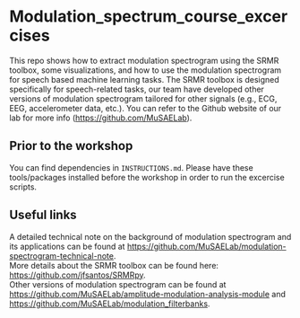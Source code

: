 # Modulation_spectrum_course_excercises
This repo shows how to extract modulation spectrogram using the SRMR toolbox, some visualizations, and how to use the modulation spectrogram for speech based machine learning tasks. The SRMR toolbox is designed specifically for speech-related tasks, our team have developed other versions of modulation spectrogram tailored for other signals (e.g., ECG, EEG, accelerometer data, etc.). You can refer to the Github website of our lab for more info (https://github.com/MuSAELab).

## Prior to the workshop
You can find dependencies in ```INSTRUCTIONS.md```. Please have these tools/packages installed before the workshop in order to run the excercise scripts.

## Useful links
A detailed technical note on the background of modulation spectrogram and its applications can be found at https://github.com/MuSAELab/modulation-spectrogram-technical-note. <br />
More details about the SRMR toolbox can be found here: https://github.com/jfsantos/SRMRpy. <br />
Other versions of modulation spectrogram can be found at https://github.com/MuSAELab/amplitude-modulation-analysis-module and https://github.com/MuSAELab/modulation_filterbanks.
